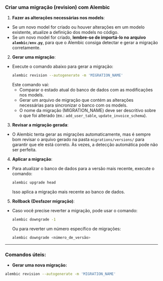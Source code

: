 ### Criar uma migração (revision) com Alembic

1. **Fazer as alterações necessárias nos models**:

- Se um novo model for criado ou houver alterações em um modelo existente, atualize a definição dos models no código.
- Se um novo model for criado, **lembre-se de importá-lo no arquivo `alembic/env.py`**, para que o Alembic consiga detectar e gerar a migração corretamente.

2. **Gerar uma migração**:

- Execute o comando abaixo para gerar a migração:
  ```bash
  alembic revision --autogenerate -m 'MIGRATION_NAME'
  ```
  Este comando vai:
  - Comparar o estado atual do banco de dados com as modificações nos models.
  - Gerar um arquivo de migração que contém as alterações necessárias para sincronizar o banco com os models.
  - O nome da migração (MIGRATION_NAME) deve ser descritivo sobre o que foi alterado (ex.: `add_user_table`, `update_invoice_schema`).

3. **Revisar a migração gerada**:

- O Alembic tenta gerar as migrações automaticamente, mas é sempre bom revisar o arquivo gerado na pasta `migrations/versions/` para garantir que ele está correto. Às vezes, a detecção automática pode não ser perfeita.

4. **Aplicar a migração**:

- Para atualizar o banco de dados para a versão mais recente, execute o comando:
  ```bash
  alembic upgrade head
  ```
  Isso aplica a migração mais recente ao banco de dados.

5. **Rollback (Desfazer migração)**:

- Caso você precise reverter a migração, pode usar o comando:
  ```bash
  alembic downgrade -1
  ```
  Ou para reverter um número específico de migrações:
  ```bash
  alembic downgrade <número_de_versão>
  ```

---

### Comandos úteis:

- **Gerar uma nova migração:**

```bash
alembic revision --autogenerate -m 'MIGRATION_NAME'
```
